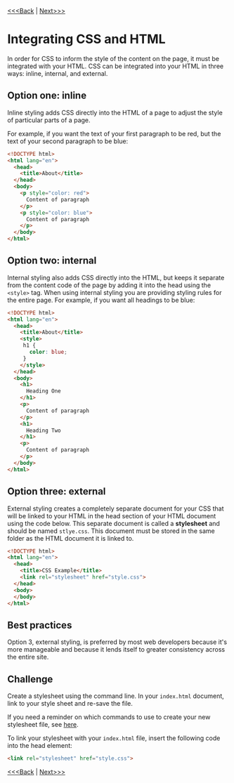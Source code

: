 [<<<Back](css_basic.md) | [Next>>>](rules.md)

# Integrating CSS and HTML

In order for CSS to inform the style of the content on the page, it must be integrated with your HTML. CSS can be integrated into your HTML in three ways: inline, internal, and external.

## Option one: inline

Inline styling adds CSS directly into the HTML of a page to adjust the style of particular parts of a page. 

For example, if you want the text of your first paragraph to be red, but the text of your second paragraph to be blue:

```html
<!DOCTYPE html>
<html lang="en">
  <head>
    <title>About</title>
  </head>
  <body>
    <p style="color: red">
      Content of paragraph
    </p>
    <p style="color: blue">
      Content of paragraph
    </p>
  </body>
</html>
```

## Option two: internal

Internal styling also adds CSS directly into the HTML, but keeps it separate from the content code of the page by adding it into the head using the `<style>` tag. When using internal styling you are providing styling rules for the entire page. For example, if you want all headings to be blue:

```html
<!DOCTYPE html>
<html lang="en">
  <head>
    <title>About</title>
    <style>
     h1 {
       color: blue;
     }
    </style>
  </head>
  <body>
    <h1>
      Heading One
    </h1>
    <p>
      Content of paragraph
    </p>
    <h1>
      Heading Two
    </h1>
    <p>
      Content of paragraph
    </p>
  </body>
</html>
```

## Option three: external

External styling creates a completely separate document for your CSS that will be linked to your HTML in the head section of your HTML document using the code below. This separate document is called a **stylesheet** and should be named `stlye.css`. This document must be stored in the same folder as the HTML document it is linked to.

```html
<!DOCTYPE html>
<html lang="en">
  <head>
    <title>CSS Example</title>
    <link rel="stylesheet" href="style.css">
  </head>
  <body>
  </body>
</html>
```

## Best practices

Option 3, external styling, is preferred by most web developers because it's more manageable and because it lends itself to greater consistency across the entire site.

## Challenge

Create a stylesheet using the command line. In your `index.html` document, link to your style sheet and re-save the file. 

If you need a reminder on which commands to use to create your new stylesheet file, see [here](cli-reminder2.md).

To link your stylesheet with your `index.html` file, insert the following code into the head element:

```html
<link rel="stylesheet" href="style.css">
```

[<<<Back](css_basic.md) | [Next>>>](rules.md)
